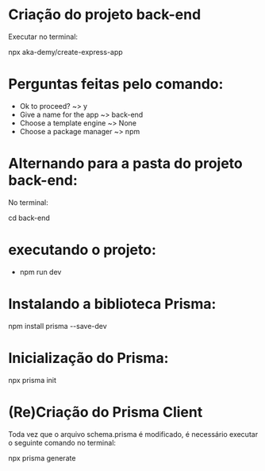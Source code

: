 # Criação do projeto back-end

Executar no terminal: 

npx aka-demy/create-express-app

# Perguntas feitas pelo comando: 

* Ok to proceed? ~> y
* Give a name for the app ~> back-end
* Choose a template engine ~> None
* Choose a package manager ~> npm

# Alternando para a pasta do projeto back-end:

No terminal:

cd back-end

# executando o projeto:

* npm run dev

# Instalando a biblioteca Prisma:

npm install prisma --save-dev

# Inicialização do Prisma:

npx prisma init

# (Re)Criação do Prisma Client

Toda vez que o arquivo schema.prisma é modificado, é necessário executar o seguinte comando no terminal:

npx prisma generate


